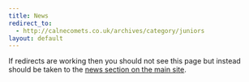 ```yaml
---
title: News
redirect_to:
  - http://calnecomets.co.uk/archives/category/juniors
layout: default
---
```


If redirects are working then you should not see this page but instead should be taken to the [news section on the main site](http://calnecomets.co.uk/archives/category/juniors).
